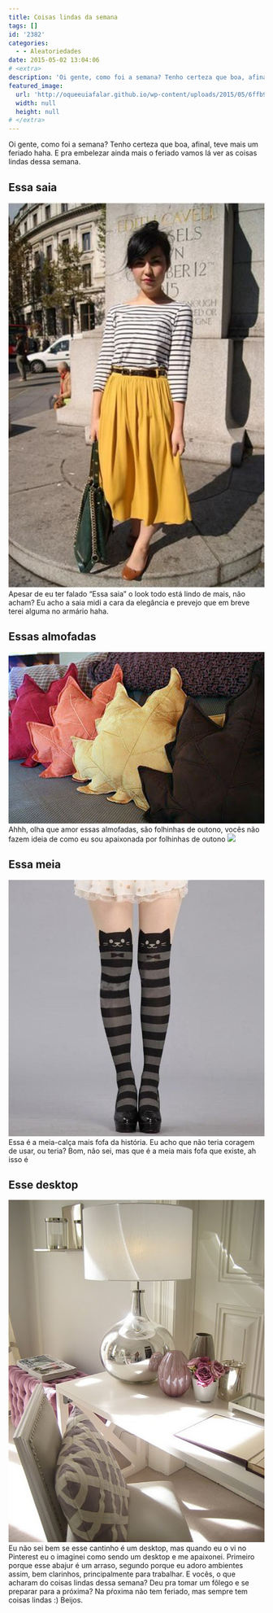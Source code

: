 ```yaml
---
title: Coisas lindas da semana
tags: []
id: '2382'
categories:
  - - Aleatoriedades
date: 2015-05-02 13:04:06
# <extra>
description: 'Oi gente, como foi a semana? Tenho certeza que boa, afinal, teve mais um feriado haha. E pra embelezar ainda mais o feriado vamos lá ver as coisas lindas dessa semana. Essa saia Apesar de eu ter falado “Essa saia” o look todo está lindo de mais, não acham? Eu acho a saia midi a cara da elegância e prevejo que em breve terei alguma no armário haha. Essas almofadas Ahhh, olha que amor essas almofadas, são folhinhas de outono, vocês não fazem ideia de como eu sou apaixonada por folhinhas de outono  Essa meia Essa é a meia-calça mais fofa da história. Eu acho que não teria coragem de usar, ou teria? Bom, não sei, mas que é a meia mais fofa que existe, ah isso é Esse desktop Eu não sei bem se esse cantinho é um desktop, &hellip;'
featured_image: 
  url: 'http://oqueeuiafalar.github.io/wp-content/uploads/2015/05/6ffb917c18d93f522646285af567dd3e-681x1024.jpg'
  width: null
  height: null
# </extra>
---
```


Oi gente, como foi a semana? Tenho certeza que boa, afinal, teve mais um feriado haha. E pra embelezar ainda mais o feriado vamos lá ver as coisas lindas dessa semana.

## Essa saia

[![saia midi com blusa listrada ](/wp-content/uploads/2015/05/6ffb917c18d93f522646285af567dd3e-681x1024.jpg)](/wp-content/uploads/2015/05/6ffb917c18d93f522646285af567dd3e.jpg) Apesar de eu ter falado “Essa saia” o look todo está lindo de mais, não acham? Eu acho a saia midi a cara da elegância e prevejo que em breve terei alguma no armário haha.

## Essas almofadas

[![almofadas divertidas (Folhas de outo)](/wp-content/uploads/2015/05/54101b25-bf4b-4061-a82e-620139ac7106_hamburguer.jpg)](/wp-content/uploads/2015/05/54101b25-bf4b-4061-a82e-620139ac7106_hamburguer.jpg) Ahhh, olha que amor essas almofadas, são folhinhas de outono, vocês não fazem ideia de como eu sou apaixonada por folhinhas de outono ![](http://natalia.blog.br/wp-content/plugins/wp-emoji-one/icons/2764.png)

## Essa meia

[![meia-calça de gatinho ](/wp-content/uploads/2015/05/f0a27404a9dcbe80c31c7293095c1d0d.jpg)](/wp-content/uploads/2015/05/f0a27404a9dcbe80c31c7293095c1d0d.jpg) Essa é a meia-calça mais fofa da história. Eu acho que não teria coragem de usar, ou teria? Bom, não sei, mas que é a meia mais fofa que existe, ah isso é

## Esse desktop

[![desktop clean ](/wp-content/uploads/2015/05/986e24cf9cfa2c672e7c76b88b9eb232.jpg)](/wp-content/uploads/2015/05/986e24cf9cfa2c672e7c76b88b9eb232.jpg) Eu não sei bem se esse cantinho é um desktop, mas quando eu o vi no Pinterest eu o imaginei como sendo um desktop e me apaixonei. Primeiro porque esse abajur é um arraso, segundo porque eu adoro ambientes assim, bem clarinhos, principalmente para trabalhar. E vocês, o que acharam do coisas lindas dessa semana? Deu pra tomar um fôlego e se preparar para a próxima? Na pŕoxima não tem feriado, mas sempre tem coisas lindas :) Beijos.
